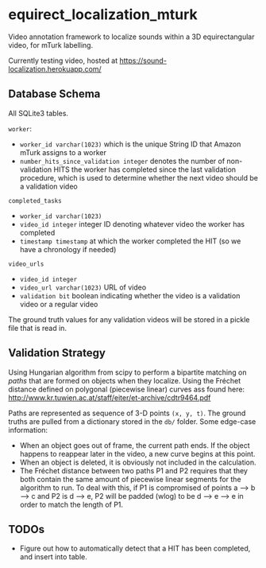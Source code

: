 # equirect_localization_mturk
Video annotation framework to localize sounds within a 3D equirectangular video, for mTurk labelling.

Currently testing video, hosted at https://sound-localization.herokuapp.com/

## Database Schema
All SQLite3 tables.

`worker`:
* `worker_id varchar(1023)` which is the unique String ID that Amazon mTurk assigns to a worker
* `number_hits_since_validation integer` denotes the number of non-validation HITS the worker has completed since the last validation procedure, which is used to determine whether the next video should be a validation video

`completed_tasks`
* `worker_id varchar(1023)`
* `video_id integer` integer ID denoting whatever video the worker has completed
* `timestamp timestamp` at which the worker completed the HIT (so we have a chronology if needed)

`video_urls`
* `video_id integer`
* `video_url varchar(1023)` URL of video
* `validation bit` boolean indicating whether the video is a validation video or a regular video

The ground truth values for any validation videos will be stored in a pickle file that is read in.

## Validation Strategy
Using Hungarian algorithm from scipy to perform a bipartite matching on _paths_ that are formed on objects when they localize.
Using the Fréchet distance defined on polygonal (piecewise linear) curves ass found here:  http://www.kr.tuwien.ac.at/staff/eiter/et-archive/cdtr9464.pdf

Paths are represented as sequence of 3-D points `(x, y, t)`. The ground truths are pulled from a dictionary stored in the `db/` folder.
Some edge-case information:
* When an object goes out of frame, the current path ends. If the object happens to reappear later in the video, a new curve begins at this point.
* When an object is deleted, it is obviously not included in the calculation.
* The Fréchet distance between two paths P1 and P2 requires that they both contain the same amount of piecewise linear segments for the algorithm to run. To deal with this, if P1 is compromised of points a --> b --> c and P2 is d --> e, P2 will be padded (wlog) to be d --> e --> e in order to match the length of P1. 


## TODOs
- Figure out how to automatically detect that a HIT has been completed, and insert into table.

